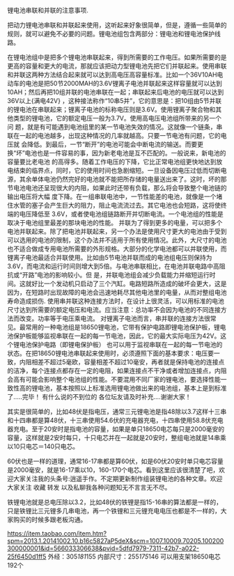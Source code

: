 

锂电池串联和并联的注意事项.

把动力锂电池串联和并联起来使用，这听起来好象很简单，但是，遵循一些简单的规则，就可以避免不必要的问题。锂电池组包含两部分：锂电池和锂电池保护线路。 　　
  
在锂电池组中是把多个锂电池串联起来，得到所需要的工作电压。如果所需要的是更高的容量和更大的电流，那就应该把动力型锂电池先把它们并联起来。使用串联和并联这两种方法结合起来就可以达到高电压高容量标准。比如一个36V10AH电动车的电池是把50节2000MAH的3.6V锂离子电池并联起来这样容量就可以达到10AH；然后再把10组并联的电池串联在一起；串联起来后电池的电压就可以达到36V以上{满电42V}
，这种接法称作“10串5并”，它的意思是：把10组由5节并联的锂电池在串联起来；锂离子电池的标称电压则是3.6V。使用锂离子聚合物和其他类型的锂电池，它的额定电压一般为3.7V。使用高电压电池组所带来的另一个问 题，就是有可能遇到电池组里的某一节电池失效的情况。这就像一个链条，串联在一起的电池越多，出现这种情况的几率就越高。只要一节电池有问题，它的电压就 会降低。到最后，一节“断开”的电池可能会中断电流的输送。而要更换“坏”电池也是一件容易的事，因为新老电池是互不匹配的。一般说来，新电池的容量要比老电池 的高得多。随着工作电压的下降，它比正常电池组更快地达到放电结束的临界点，同时，它的使用时间也急剧缩短。一旦设备因电压过低而切断电源，其余单体电池仍然完好的电池就不能把所存储的电量送出来了。这时，坏的那节电池电池还呈现很大的内阻，如果此时还带有负载，那么将会导致整个电池链的输出电压将大幅 度下降。在一组串联电池中，一节性能差的电池，就像是一个堵住水管的塞子会产生巨大的阻力，阻止电流流过去。其它电池也会短路，这将使终端的电压降低至 3.6V，或者使电池组链路断开并切断电流。一个电池组的性能是取决于电池组里最差的那块电池的性能。
并联为了得到更多的电量，可以把多个电池并联起来。除了把电池并联起来，另一个办法是使用尺寸更大的电池由于受到可以选用的电池的限制，这个办法并不适用于所有使用情况。此外，大尺寸的电池也不适合做成专用电池所需要的外形规格。大部分的化学电池都可以并联使用，而锂离子电池最适合并联使用。比如由5节电池并联而成的电池组电压则保持为3.6V，而电流和运行时间则增大到5倍。与电池串联相比，在电池并联电路中高阻抗或“开路”电池的影响较小。但 是，并联电池组会减少负载能力并缩短运行时间。这就好比一个发动机只启动了三个汽缸。电路短路所造成的破坏会更大，这是因为，在短路时出现故障的电池会迅速地耗尽其他电池里的电量，从而对整组电池寿命造成损伤.
   使用串并联这种连接方法时，在设计上很灵活，可以用标准的电池尺寸达到所需要的额定电压和电流。应当注意：总功率不会因为电池的不同连接方法而改变。功率等于电压乘电流。 对锂离子电池而言，串并联的连接方法很常见。最常用的一种电池组是18650锂电池，它带有保护电路即锂电池保护板，锂电池保护板能够监视串联在一起的每一节电池，因此，它的最大实际电压为42V。这个锂电池保护电路（即锂电保护板） 也可以用于监视串联在一起的每一节电池的状态。在把18650锂电池串联起来使用时，必须遵照下面的基本要求：电压要一致，内阻相差不超过5毫欧，容量相差不超过10毫安，再者就是保持电池的连接点的洁净，每个连接点都存在一定的电阻，如果连接点不干净或者增加连接点，内阻会高有可能会影响整个电池组的性能。不要混用不同厂家的锂电池，要选择性能一致性高的锂电池，基本按照以上标准选用锂电池做出来的电池组，基本上是到标准了…..完毕！ 有什么说的不到位的  各位坛友请及时补充….谢谢大家！

   <p>其实是很简单的，比如48伏是指电压，通常三元锂电池是指48除以3.7这样十三串和十四串都是算48伏，十三串使用54.6伏的充电器充电，十四串使用58.8伏充电器充电。至于20安时是指电池的容量，如果是单只18650电芯每只是2000毫安的容量，这样就是2安时每只，十只电芯并在一起就是20安时，整组电池就是14串乘以10只电芯＝140只电芯。
   
   60伏也是一样的道理，通常16-17串都是算60伏，如是60伏20安时单只电芯容量是2000毫安，就是16-17乘以10，160-170个电芯。看到这里应该很清楚了吧，欢迎大家关注我的头条号:逍遥手作。不定期更新制作组装锂电池的各种文章。欢迎大家关注 收藏 转发 以及私聊我各种问题知无不言言无不尽。</p><p>铁锂电池就是总电压除以3.2，比如48伏的铁锂是指15-16串的算法都是一样的，只是铁锂比三元锂多几串电池，再一个铁锂和三元锂充电电压也都是不一样的，大家购买的时候多跟老板沟通。

   
https://item.taobao.com/item.htm?spm=2013.1.20141002.10.b16c5827aP5deX&scm=1007.10009.70205.100200300000001&id=566033306638&pvid=5dfd7979-7311-42b7-a022-25f6450d1ff5
外经：305*181*155
内部尺寸：255*175*146
可以用支架18650电芯192个
